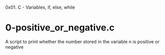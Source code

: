 0x01. C - Variables, if, else, while

# 0-positive_or_negative.c
A script to print whether the number stored in the variable n is positive or negative
